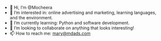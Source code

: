 - 👋 Hi, I’m @Mocheera
- 👀 I’m interested in: online advertising and marketing, learning languages, and the environment. 
- 🌱 I’m currently learning: Python and software development. 
- 💞️ I’m looking to collaborate on anything that looks interesting!
- 📫 How to reach me: mary@mdads.com 

<!---
Mocheera/Mocheera is a ✨ special ✨ repository because its `README.md` (this file) appears on your GitHub profile.
You can click the Preview link to take a look at your changes.
--->
